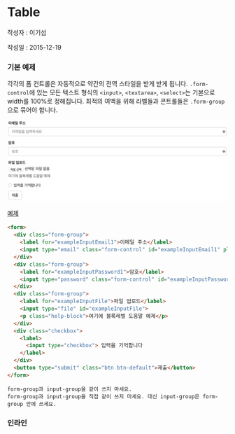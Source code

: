 # Table

작성자 : 이기섭

작성일 : 2015-12-19


### 기본 예제

각각의 폼 컨트롤은 자동적으로 약간의 전역 스타일을 받게 받게 됩니다. `.form-control`에 있는 모든 텍스트 형식의 `<input>`, `<textarea>`, `<select>`는 기본으로 width를 100%로 정해집니다. 최적의 여백을 위해 라벨들과 콘트롤들은 `.form-group`으로 묶어야 합니다.

![기본 예제 테이블](../images/css-table-basic.png)

[예제](http://codepen.io/luensys/pen/GoZwYj?editors=100)
```html
<form>
  <div class="form-group">
    <label for="exampleInputEmail1">이메일 주소</label>
    <input type="email" class="form-control" id="exampleInputEmail1" placeholder="이메일을 입력하세요">
  </div>
  <div class="form-group">
    <label for="exampleInputPassword1">암호</label>
    <input type="password" class="form-control" id="exampleInputPassword1" placeholder="암호">
  </div>
  <div class="form-group">
    <label for="exampleInputFile">파일 업로드</label>
    <input type="file" id="exampleInputFile">
    <p class="help-block">여기에 블록레벨 도움말 예제</p>
  </div>
  <div class="checkbox">
    <label>
      <input type="checkbox"> 입력을 기억합니다
    </label>
  </div>
  <button type="submit" class="btn btn-default">제출</button>
</form>
```
```
form-group과 input-group을 같이 쓰지 마세요.
form-group과 input-group을 직접 같이 쓰지 마세요. 대신 input-group은 form-group 안에 쓰세요.
```
### 인라인 